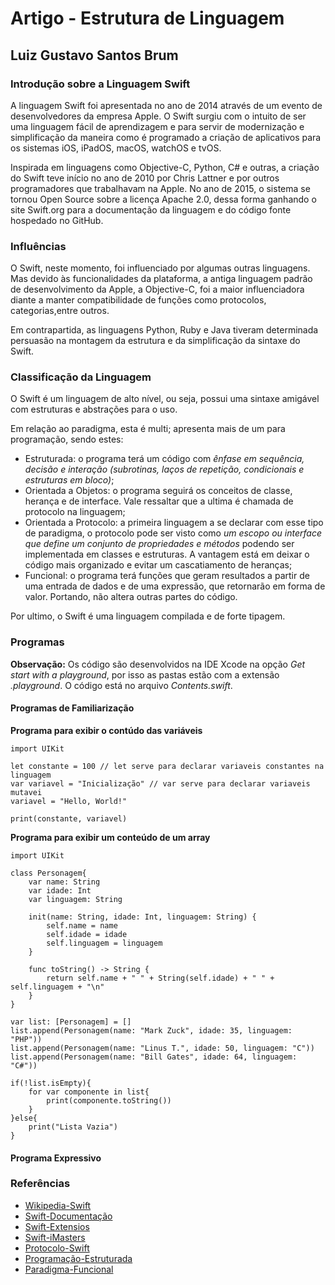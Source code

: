 
# Artigo - Estrutura de Linguagem 
## Luiz Gustavo Santos Brum 

### Introdução sobre a Linguagem Swift
A linguagem Swift foi apresentada no ano de 2014 através de um evento de desenvolvedores da empresa Apple. O Swift surgiu com o intuito de ser uma linguagem fácil de aprendizagem e para servir de modernização e simplificação da maneira como é programado a criação de aplicativos para os sistemas iOS, iPadOS, macOS, watchOS e tvOS.

Inspirada em linguagens como Objective-C, Python, C# e outras, a criação do Swift teve início no ano de 2010 por Chris Lattner e por outros programadores que trabalhavam na Apple. No ano de 2015, o sistema se tornou Open Source sobre a licença Apache 2.0, dessa forma ganhando o site Swift.org para a documentação da linguagem e do código fonte hospedado no GitHub.

### Influências 
O Swift, neste momento, foi influenciado por algumas outras linguagens. Mas devido às funcionalidades da plataforma, a antiga linguagem padrão de desenvolvimento da Apple, a Objective-C, foi a maior influenciadora diante a manter compatibilidade de funções  como protocolos, categorias,entre outros. 

Em contrapartida, as linguagens Python, Ruby e Java tiveram determinada persuasão na montagem da estrutura e da simplificação da sintaxe do Swift.

### Classificação da Linguagem
O Swift é um linguagem de alto nível, ou seja, possui uma sintaxe amigável com estruturas e abstrações para o uso. 

Em relação ao paradigma, esta é multi; apresenta mais de um para programação, sendo estes: 
- Estruturada: o programa terá um código com _ênfase em sequência, decisão e interação (subrotinas, laços de repetição, condicionais e estruturas em bloco)_;
- Orientada a Objetos: o programa seguirá os conceitos de classe, herança e de interface. Vale ressaltar que a ultima é chamada de protocolo na linguagem;
- Orientada a Protocolo: a primeira linguagem a se declarar com esse tipo de paradigma, o protocolo pode ser visto como _um escopo ou interface que define um conjunto de propriedades e métodos_ podendo ser implementada em classes e estruturas. A vantagem está em deixar o código mais organizado e evitar um cascatiamento de heranças;
- Funcional: o programa terá funções que geram resultados a partir de uma entrada de dados e de uma expressão, que retornarão em forma de valor. Portando, não altera outras partes do código.
    
Por ultimo, o Swift é uma linguagem compilada e de forte tipagem. 

### Programas

__Observação:__ Os código são desenvolvidos na IDE Xcode na opção _Get start with a playground_, por isso as pastas estão com a extensão _.playground_. O código está no arquivo _Contents.swift_.

#### Programas de Familiarização
__Programa para exibir o contúdo das variáveis__
```
import UIKit

let constante = 100 // let serve para declarar variaveis constantes na linguagem
var variavel = "Inicialização" // var serve para declarar variaveis mutavei
variavel = "Hello, World!"

print(constante, variavel)

```
__Programa para exibir um conteúdo de um array__
```
import UIKit

class Personagem{
    var name: String
    var idade: Int
    var linguagem: String
    
    init(name: String, idade: Int, linguagem: String) {
        self.name = name
        self.idade = idade
        self.linguagem = linguagem
    }
    
    func toString() -> String {
        return self.name + " " + String(self.idade) + " " + self.linguagem + "\n"
    }
}

var list: [Personagem] = []
list.append(Personagem(name: "Mark Zuck", idade: 35, linguagem: "PHP"))
list.append(Personagem(name: "Linus T.", idade: 50, linguagem: "C"))
list.append(Personagem(name: "Bill Gates", idade: 64, linguagem: "C#"))

if(!list.isEmpty){
    for var componente in list{
        print(componente.toString())
    }
}else{
    print("Lista Vazia")
}

```

#### Programa Expressivo

### Referências
- [Wikipedia-Swift](https://pt.wikipedia.org/wiki/Swift_(linguagem_de_programa%C3%A7%C3%A3o))
- [Swift-Documentação](https://swift.org/)
- [Swift-Extensios](https://docs.swift.org/swift-book/LanguageGuide/Extensions.html)
- [Swift-iMasters](https://imasters.com.br/back-end/swift-linguagem-que-aproxima-o-mundo-da-programacao)
- [Protocolo-Swift](https://code.tutsplus.com/pt/tutorials/protocol-oriented-programming-in-swift-2--cms-24979)
- [Programação-Estruturada](https://pt.wikipedia.org/wiki/Programa%C3%A7%C3%A3o_estruturada)
- [Paradigma-Funcional](https://medium.com/@sergiocosta/paradigma-funcional-3194924a8d20)